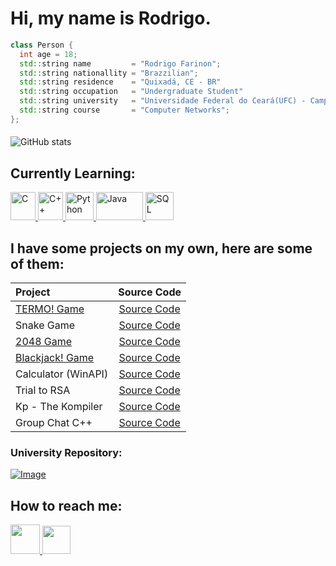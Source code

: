 # Hi, my name is Rodrigo.

```cpp
class Person {
  int age = 18;
  std::string name         = "Rodrigo Farinon";
  std::string nationallity = "Brazzilian";
  std::string residence    = "Quixadá, CE - BR"
  std::string occupation   = "Undergraduate Student"
  std::string university   = "Universidade Federal do Ceará(UFC) - Campus Quixadá";
  std::string course       = "Computer Networks";
};
```

<h4> </h4>

![GitHub stats](https://github-readme-stats.vercel.app/api?username=rodriggrr&show_icons=true&theme=dracula)

## Currently Learning:

<a href="https://www.mingw-w64.org/">
  <img width = "40px" height = "45px" src="https://upload.wikimedia.org/wikipedia/commons/1/18/C_Programming_Language.svg" alt="C"> 
</a href>
<a href="https://www.mingw-w64.org/">
  <img width = "40px" height = "45px" src="https://isocpp.org/assets/images/cpp_logo.png" alt="C++"> 
</a href>
<a href="https://www.python.org/">
  <img width = "45px" height = "45px" src="https://logos-download.com/wp-content/uploads/2016/10/Python_logo_icon.png" alt="Python">
</a href>
<a href="https://www.java.com/">
  <img width = "75px" height = "45px" src="https://logos-download.com/wp-content/uploads/2016/10/Java_logo_icon.png" alt="Java">
</a href>
<a href="https://www.microsoft.com/pt-br/sql-server/sql-server-downloads">
  <img width = "45px" height = "45px" src="https://cdn-icons-png.flaticon.com/512/4492/4492311.png" alt="SQL">
</a href>

## I have some projects on my own, here are some of them:

| Project | Source Code |
|:--------|:--------------:|
| [TERMO! Game](https://replit.com/@Rodriggrr/Termo#main.cpp) | [Source Code](https://github.com/Rodriggrr/TERMO-Game) |
| Snake Game | [Source Code](https://github.com/Rodriggrr/Snake-Game-2.0) |
| [2048 Game](https://replit.com/@Rodriggrr/Personal-PROJ?v=1) | [Source Code](https://github.com/Rodriggrr/Personal-PROJ/blob/main/2048.cpp) |
| [Blackjack! Game](https://replit.com/@Rodriggrr/Personal-PROJ?v=1) | [Source Code](https://github.com/Rodriggrr/Personal-PROJ/blob/main/blackjack.cpp) |
| Calculator (WinAPI) | [Source Code](https://github.com/Rodriggrr/CalculatorWinAPI-Interface) |
| Trial to RSA | [Source Code](https://github.com/Rodriggrr/RSA) |
| Kp - The Kompiler | [Source Code](https://github.com/Rodriggrr/kp) |
| Group Chat C++ | [Source Code](https://github.com/Rodriggrr/Group-Chat) |

### University Repository:

[![Image](https://user-images.githubusercontent.com/103089400/188333845-0574e2fb-91c1-4ce3-be05-b788a20d0ee7.png)](https://github.com/Rodriggrr/UFC)

## How to reach me:

<a href = "mailto: rodrigo.rdscomp@gmail.com">
<img width = "47em" src="https://icons.iconarchive.com/icons/alecive/flatwoken/128/Apps-Gmail-icon.png">
</a>
<a href = "https://www.instagram.com/rodrigo_do_arrebol/">
<img width = "45em" src = "https://upload.wikimedia.org/wikipedia/commons/thumb/a/a5/Instagram_icon.png/2048px-Instagram_icon.png">
</a>
